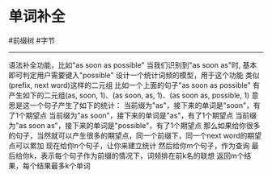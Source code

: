 # 单词补全
#前缀树 
#字节 

---

语法补全功能，比如"as soon as possible"
当我们识别到"as soon as"时, 基本即可判定用户需要键入"possible"
设计一个统计词频的模型，用于这个功能
类似(prefix, next word)这样的二元组
比如一个上面的句子"as soon as possible"
有产生如下的二元组(as, soon, 1)、(as soon, as, 1)、(as soon as, possible, 1)
意思是这一个句子产生了如下的统计：
当前缀为"as"，接下来的单词是"soon"，有了1个期望点
当前缀为"as soon"，接下来的单词是"as"，有了1个期望点
当前缀为"as soon as"，接下来的单词是"possible"，有了1个期望点
那么如果给你很多的句子，当然就可以产生很多的期望点，同一个前缀下，同一个next word的期望点可以累加
现在给你n个句子，让你来建立统计
然后给你m个句子，作为查询
最后给你k，表示每个句子作为前缀的情况下，词频排在前k名的联想
返回m个结果，每个结果最多k个单词